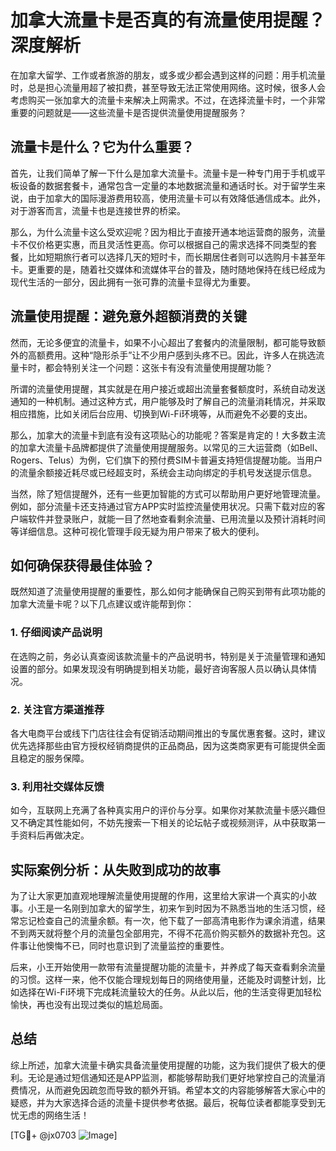# 加拿大流量卡是否真的有流量使用提醒？深度解析

在加拿大留学、工作或者旅游的朋友，或多或少都会遇到这样的问题：用手机流量时，总是担心流量用超了被扣费，甚至导致无法正常使用网络。这时候，很多人会考虑购买一张加拿大的流量卡来解决上网需求。不过，在选择流量卡时，一个非常重要的问题就是——这些流量卡是否提供流量使用提醒服务？

## 流量卡是什么？它为什么重要？

首先，让我们简单了解一下什么是加拿大流量卡。流量卡是一种专门用于手机或平板设备的数据套餐卡，通常包含一定量的本地数据流量和通话时长。对于留学生来说，由于加拿大的国际漫游费用较高，使用流量卡可以有效降低通信成本。此外，对于游客而言，流量卡也是连接世界的桥梁。

那么，为什么流量卡这么受欢迎呢？因为相比于直接开通本地运营商的服务，流量卡不仅价格更实惠，而且灵活性更高。你可以根据自己的需求选择不同类型的套餐，比如短期旅行者可以选择几天的短时卡，而长期居住者则可以选购月卡甚至年卡。更重要的是，随着社交媒体和流媒体平台的普及，随时随地保持在线已经成为现代生活的一部分，因此拥有一张可靠的流量卡显得尤为重要。

## 流量使用提醒：避免意外超额消费的关键

然而，无论多便宜的流量卡，如果不小心超出了套餐内的流量限制，都可能导致额外的高额费用。这种“隐形杀手”让不少用户感到头疼不已。因此，许多人在挑选流量卡时，都会特别关注一个问题：这张卡有没有流量使用提醒功能？

所谓的流量使用提醒，其实就是在用户接近或超出流量套餐额度时，系统自动发送通知的一种机制。通过这种方式，用户能够及时了解自己的流量消耗情况，并采取相应措施，比如关闭后台应用、切换到Wi-Fi环境等，从而避免不必要的支出。

那么，加拿大的流量卡到底有没有这项贴心的功能呢？答案是肯定的！大多数主流的加拿大流量卡品牌都提供了流量使用提醒服务。以常见的三大运营商（如Bell、Rogers、Telus）为例，它们旗下的预付费SIM卡普遍支持短信提醒功能。当用户的流量余额接近耗尽或已经超支时，系统会主动向绑定的手机号发送提示信息。

当然，除了短信提醒外，还有一些更加智能的方式可以帮助用户更好地管理流量。例如，部分流量卡还支持通过官方APP实时监控流量使用状况。只需下载对应的客户端软件并登录账户，就能一目了然地查看剩余流量、已用流量以及预计消耗时间等详细信息。这种可视化管理手段无疑为用户带来了极大的便利。

## 如何确保获得最佳体验？

既然知道了流量使用提醒的重要性，那么如何才能确保自己购买到带有此项功能的加拿大流量卡呢？以下几点建议或许能帮到你：

### 1. 仔细阅读产品说明
在选购之前，务必认真查阅该款流量卡的产品说明书，特别是关于流量管理和通知设置的部分。如果发现没有明确提到相关功能，最好咨询客服人员以确认具体情况。

### 2. 关注官方渠道推荐
各大电商平台或线下门店往往会有促销活动期间推出的专属优惠套餐。这时，建议优先选择那些由官方授权经销商提供的正品商品，因为这类商家更有可能提供全面且稳定的服务保障。

### 3. 利用社交媒体反馈
如今，互联网上充满了各种真实用户的评价与分享。如果你对某款流量卡感兴趣但又不确定其性能如何，不妨先搜索一下相关的论坛帖子或视频测评，从中获取第一手资料后再做决定。

## 实际案例分析：从失败到成功的故事

为了让大家更加直观地理解流量使用提醒的作用，这里给大家讲一个真实的小故事。小王是一名刚到加拿大的留学生，初来乍到时因为不熟悉当地的生活习惯，经常忘记检查自己的流量余额。有一次，他下载了一部高清电影作为课余消遣，结果不到两天就将整个月的流量包全部用完，不得不花高价购买额外的数据补充包。这件事让他懊悔不已，同时也意识到了流量监控的重要性。

后来，小王开始使用一款带有流量提醒功能的流量卡，并养成了每天查看剩余流量的习惯。这样一来，他不仅能合理规划每日的网络使用量，还能及时调整计划，比如选择在Wi-Fi环境下完成耗流量较大的任务。从此以后，他的生活变得更加轻松愉快，再也没有出现过类似的尴尬局面。

## 总结

综上所述，加拿大流量卡确实具备流量使用提醒的功能，这为我们提供了极大的便利。无论是通过短信通知还是APP监测，都能够帮助我们更好地掌控自己的流量消费情况，从而避免因疏忽而导致的额外开销。希望本文的内容能够解答大家心中的疑惑，并为大家选择合适的流量卡提供参考依据。最后，祝每位读者都能享受到无忧无虑的网络生活！

[TG💪+ @jx0703 ![Image](https://github.com/user-attachments/assets/dbca1d08-cadb-493c-b0ec-ad6f7a83f270)]